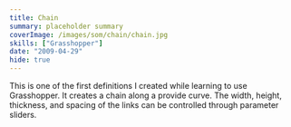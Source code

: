 ```yaml
---
title: Chain
summary: placeholder summary
coverImage: /images/som/chain/chain.jpg
skills: ["Grasshopper"]
date: "2009-04-29"
hide: true
---
```


This is one of the first definitions I created while learning to use Grasshopper. It creates a chain along a provide curve. The width, height, thickness, and spacing of the links can be controlled through parameter sliders.
